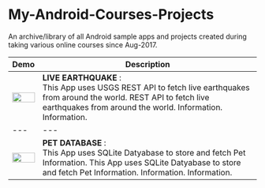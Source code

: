 # My-Android-Courses-Projects
An archive/library of all Android sample apps and projects created during taking various online courses since Aug-2017.

Demo | Description 
--- | ---
<img src="https://user-images.githubusercontent.com/2780145/44578925-72646700-a7b2-11e8-8c62-2a456409e031.gif" width="100%"/> | **LIVE EARTHQUAKE** :<br> This App uses USGS REST API to fetch live earthquakes from around the world. REST API to fetch live earthquakes from around the world. Information. Information.
--- | ---
<img src="https://user-images.githubusercontent.com/2780145/44577315-64ace280-a7ae-11e8-8cd8-7c38b252f241.gif" width="100%"/> | **PET DATABASE** :<br> This App uses SQLite Datyabase to store and fetch Pet Information. This App uses SQLite Datyabase to store and fetch Pet Information. Information. Information.


